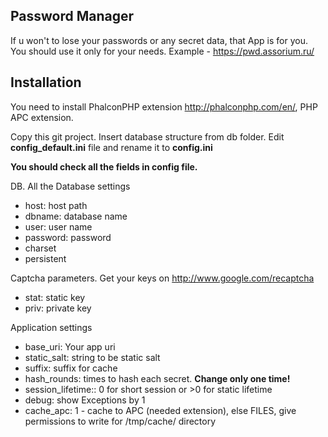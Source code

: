 Password Manager
-------------------------

If u won't to lose your passwords or any secret data, that App is for you.
You should use it only for your needs.
Example - https://pwd.assorium.ru/

Installation
-------------------------
You need to install PhalconPHP extension http://phalconphp.com/en/, PHP APC extension.

Copy this git project. Insert database structure from db folder. Edit **config_default.ini** file and rename it to **config.ini**

**You should check all the fields in config file.**

DB. All the Database settings
- host: host path
- dbname: database name
- user: user name
- password: password
- charset
- persistent

Captcha parameters. Get your keys on http://www.google.com/recaptcha
- stat: static key
- priv: private key

Application settings
- base_uri: Your app uri
- static_salt: string to be static salt
- suffix: suffix for cache
- hash_rounds: times to hash each secret. **Change only one time!**
- session_lifetime:: 0 for short session or >0 for static lifetime
- debug: show Exceptions by 1
- cache_apc: 1 - cache to APC (needed extension), else FILES, give permissions to write for /tmp/cache/ directory
